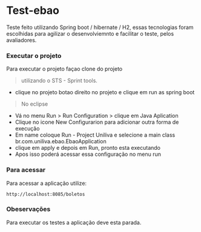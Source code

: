 # Test-ebao

Teste feito utilizando Spring boot / hibernate / H2, essas tecnologias foram escolhidas para agilizar o desenvolviemnto e facilitar o teste, pelos avaliadores.

### Executar o projeto

Para executar o projeto façao clone do projeto

> utilizando o STS - Sprint tools. 

* clique no projeto botao direito no projeto e clique em run as spring boot

> No eclipse

* Vá no menu  Run > Run Configuration > clique em Java Aplication
* Clique no icone New Configurarion para adicionar outra forma de execução 
* Em name coloque Run - Project Uniliva  e selecione a main class br.com.uniliva.ebao.EbaoApplication 
* clique em apply e depois em Run, pronto esta executando
* Apos isso poderá acessar essa configuração no menu run

### Para acessar

Para acessar a aplicação utilize:
```
http://localhost:8085/boletos
```



### Obeservações

Para executar os testes a aplicação deve esta parada.
